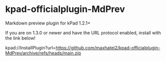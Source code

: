 # kpad-officialplugin-MdPrev
Markdown preview plugin for kPad 1.2.1+

If you are on 1.3.0 or newer and have the URL protocol enabled, install with the link below!

kpad://InstallPlugin?url=https://github.com/maxhatei2/kpad-officialplugin-MdPrev/archive/refs/heads/main.zip

